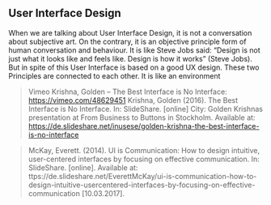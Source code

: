 ## User Interface Design

When we are talking about User Interface Design, it is not a conversation about subjective art. On the contrary, it is an objective principle form of human conversation and behaviour. It is like Steve Jobs said: “Design is not just what it looks like and feels like. Design is how it works” (Steve Jobs). But in spite of this User Interface is based on a good UX design. These two Principles are connected to each other. It is like an environment


> Vimeo Krishna, Golden – The Best Interface is No Interface: https://vimeo.com/48629451
> Krishna, Golden (2016). The Best Interface is No Interface. In: SlideShare. [online] City: Golden Krishnas presentation at From Business to Buttons in Stockholm. Available at: https://de.slideshare.net/inusese/golden-krishna-the-best-interface-is-no-interface

> McKay, Everett. (2014). UI is Communication: How to design intuitive, user-centered interfaces by focusing on effective communication. In: SlideShare. [online]. Available at: ttps://de.slideshare.net/EverettMcKay/ui-is-communication-how-to-design-intuitive-usercentered-interfaces-by-focusing-on-effective-communication [10.03.2017].
